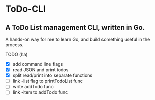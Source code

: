 # ToDo-CLI
## A ToDo List management CLI, written in Go.

A hands-on way for me to learn Go, and build something useful in the process.

TODO (ha)
- [X] add command line flags
- [X] read JSON and print todos
- [X] split read/print into separate functions
- [ ] link -list flag to printTodoList func
- [ ] write addTodo func
- [ ] link -item to addTodo func